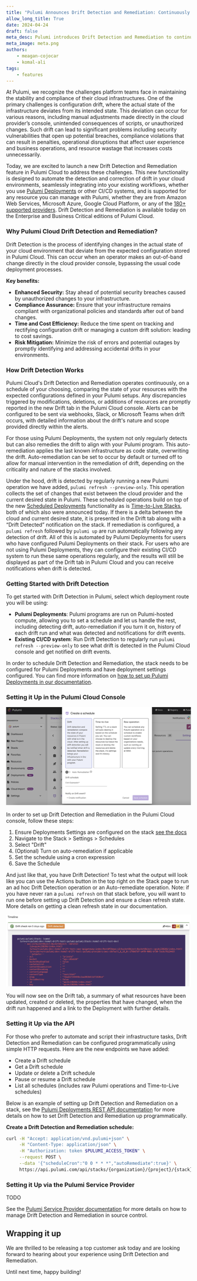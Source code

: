 ```yaml
---
title: "Pulumi Announces Drift Detection and Remediation: Continuously Monitor Your Infrastructure Changes"
allow_long_title: True
date: 2024-04-24
draft: false
meta_desc: Pulumi introduces Drift Detection and Remediation to continuously monitor and correct configuration drift in cloud infrastructures.
meta_image: meta.png
authors:
    - meagan-cojocar
    - komal-ali
tags:
    - features
---
```


At Pulumi, we recognize the challenges platform teams face in maintaining the stability and compliance of their cloud infrastructures. One of the primary challenges is configuration drift, where the actual state of the infrastructure deviates from its intended state. This deviation can occur for various reasons, including manual adjustments made directly in the cloud provider’s console, unintended consequences of scripts, or unauthorized changes. Such drift can lead to significant problems including security vulnerabilities that open up potential breaches, compliance violations that can result in penalties, operational disruptions that affect user experience and business operations, and resource wastage that increases costs unnecessarily.

Today, we are excited to launch a new Drift Detection and Remediation feature in Pulumi Cloud to address these challenges. This new functionality is designed to automate the detection and correction of drift in your cloud environments, seamlessly integrating into your existing workflows, whether you use [Pulumi Deployments](/pulumi-deployments) or other CI/CD systems, and is supported for any resource you can manage with Pulumi, whether they are from Amazon Web Services, Microsoft Azure, Google Cloud Platform, or any of the [180+ supported providers](/registry). Drift Detection and Remediation is available today on the Enterprise and Business Critical editions of Pulumi Cloud.

### Why Pulumi Cloud Drift Detection and Remediation?

Drift Detection is the process of identifying changes in the actual state of your cloud environment that deviate from the expected configuration stored in Pulumi Cloud. This can occur when an operator makes an out-of-band change directly in the cloud provider console, bypassing the usual code deployment processes.

**Key benefits:**

- **Enhanced Security:** Stay ahead of potential security breaches caused by unauthorized changes to your infrastructure.
- **Compliance Assurance:** Ensure that your infrastructure remains compliant with organizational policies and standards after out of band changes.
- **Time and Cost Efficiency:** Reduce the time spent on tracking and rectifying configuration drift or managing a custom drift solution: leading to cost savings.
- **Risk Mitigation:** Minimize the risk of errors and potential outages by promptly identifying and addressing accidental drifts in your environments.

### How Drift Detection Works

Pulumi Cloud's Drift Detection and Remediation operates continuously, on a schedule of your choosing, comparing the state of your resources with the expected configurations defined in your Pulumi setups. Any discrepancies triggered by modifications, deletions, or additions of resources are promptly reported in the new Drift tab in the Pulumi Cloud console. Alerts can be configured to be sent via webhooks, Slack, or Microsoft Teams when drift occurs, with detailed information about the drift's nature and scope provided directly within the alerts.

For those using Pulumi Deployments, the system not only regularly detects but can also remedies the drift to align with your Pulumi program. This auto-remediation applies the last known infrastructure as code state, overwriting the drift. Auto-remediation can be set to occur by default or turned off to allow for manual intervention in the remediation of drift, depending on the criticality and nature of the stacks involved.

Under the hood, drift is detected by regularly running a new Pulumi operation we have added, `pulumi refresh --preview-only`. This operation collects the set of changes that exist between the cloud provider and the current desired state in Pulumi. These scheduled operations build on top of the new [Scheduled Deployments](/blog/scheduled-deployments) functionality as is [Time-to-Live Stacks](/blog/ttl), both of which also were announced today. If there is a delta between the cloud and current desired state, it is presented in the Drift tab along with a “Drift Detected” notification on the stack. If remediation is configured, a `pulumi refresh` followed by `pulumi up` are run automatically following any detection of drift. All of this is automated by Pulumi Deployments for users who have configured Pulumi Deployments on their stack. For users who are not using Pulumi Deployments, they can configure their existing CI/CD system to run these same operations regularly, and the results will still be displayed as part of the Drift tab in Pulumi Cloud and you can receive notifications when drift is detected.

### Getting Started with Drift Detection

To get started with Drift Detection in Pulumi, select which deployment route you will be using:

- **Pulumi Deployments**: Pulumi programs are run on Pulumi-hosted compute, allowing you to set a schedule and let us handle the rest, including detecting drift, auto-remediation if you turn it on, history of each drift run and what was detected and notifications for drift events.
- **Existing CI/CD system**: Run Drift Detection to regularly run `pulumi refresh --preview-only` to see what drift is detected in the Pulumi Cloud console and get notified on drift events.

In order to schedule Drift Detection and Remediation, the stack needs to be configured for Pulumi Deployments and have deployment settings configured. You can find more information on [how to set up Pulumi Deployments in our documentation](/docs/pulumi-cloud/deployments/reference).

### Setting it Up in the Pulumi Cloud Console

![set up drift in the Ui](set-up-drift.png)

In order to set up Drift Detection and Remediation in the Pulumi Cloud console, follow these steps:

1. Ensure Deployments Settings are configured on the stack [see the docs](/docs/pulumi-cloud/deployments/reference)
2. Navigate to the Stack > Settings > Schedules
3. Select "Drift"
4. (Optional) Turn on auto-remediation if applicable
5. Set the schedule using a cron expression
6. Save the Schedule

And just like that, you have Drift Detection! To test what the output will look like you can use the Actions button in the top right on the Stack page to run an ad hoc Drift Detection operation or an Auto-remediate operation. Note: if you have never ran a `pulumi refresh` on that stack before, you will want to run one before setting up Drift Detection and ensure a clean refresh state. More details on getting a clean refresh state in our documentation.

![Summary of drift that was detected](drift-summary.png)

You will now see on the Drift tab, a summary of what resources have been updated, created or deleted, the properties that have changed, when the drift run happened and a link to the Deployment with further details.

### Setting it Up via the API

For those who prefer to automate and script their infrastructure tasks, Drift Detection and Remediation can be configured programmatically using simple HTTP requests. Here are the new endpoints we have added:

- Create a Drift schedule
- Get a Drift schedule
- Update or delete a Drift schedule
- Pause or resume a Drift schedule
- List all schedules (includes raw Pulumi operations and Time-to-Live schedules)

Below is an example of setting up Drift Detection and Remediation on a stack, see the [Pulumi Deployments REST API documentation](/docs/pulumi-cloud/deployments/api) for more details on how to set Drift Detection and Remediation up programmatically.

**Create a Drift Detection and Remediation schedule:**

```bash
curl -H "Accept: application/vnd.pulumi+json" \
     -H "Content-Type: application/json" \
     -H "Authorization: token $PULUMI_ACCESS_TOKEN" \
     --request POST \
     --data '{"scheduleCron":"0 0 * * *","autoRemediate":true}' \
     https://api.pulumi.com/api/stacks/{organization}/{project}/{stack}/deployments/drift/schedules
```

### Setting it Up via the Pulumi Service Provider

TODO

See the [Pulumi Service Provider documentation](/registry/packages/pulumiservice/api-docs/provider) for more details on how to manage Drift Detection and Remediation in source control.

## Wrapping it up

We are thrilled to be releasing a top customer ask today and are looking forward to hearing about your experience using Drift Detection and Remediation.

Until next time, happy building!
